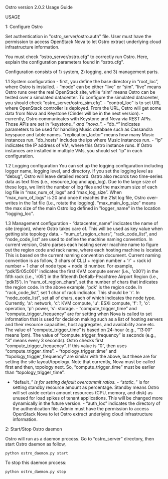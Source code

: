 Ostro version 2.0.2 Usage Guide

USAGE

1: Configure Ostro

Set authentication in "ostro\_server/ostro.auth" file. User must have
the permission to access OpenStack Nova to let Ostro extract underlying
cloud infrastructure information.

You must check “ostro\_server/ostro.cfg” to correctly run Ostro. Here,
explain the configuration parameters found in “ostro.cfg”.

Configuration consists of 1) system, 2) logging, and 3) management
parts.

1.1 System configuration - first, you define the base directory in
“root\_loc”, where Ostro is installed. - “mode” can be either “live” or
“sim”. “live” means Ostro runs over the real OpenStack site, while “sim”
means Ostro can be tested over a simulated datacenter. To configure the
simulated datacenter, you should check “ostro\_server/ostro\_sim.cfg”. -
“control\_loc” is to set URL where OpenStack controller is deployed.
From the URL, Ostro will get some data from Nova and Keystone (Cinder
will be in the next version). - currently, Ostro communicates with
Keystone and Nova via REST APIs. Those APIs are set in “keystone\_*” and
“nova\_*”. - “db\_\*” indicates parameters to be used for handling Music
database such as Cassandra keyspace and table names.
"replication\_factor" means how many Music instances run. "db\_hosts"
includes the ips where Music instances run. - “ip” indicates the IP
address of VM, where this Ostro instance runs. If Ostro instances are
installed in multiple VMs, you should set “ip” in each configuration.

1.2 Logging configuration You can set up the logging configuration
including logger name, logging level, and directory. If you set the
logging level as “debug”, Ostro will leave detailed record. Ostro also
records two time-series data as text files (i.e., resource\_log and
app\_log). Due to the large size of these logs, we limit the number of
log files and the maximum size of each log file in “max\_num\_of\_logs”
and “max\_log\_size”. When “max\_num\_of\_logs” is 20 and once it
reaches the 21st log file, Ostro over-writes in the 1st file (i.e.,
rotate the logging). "max\_main\_log\_size" means the max size of the
main Ostro log defined in "logger\_name" in the location "logging\_loc".

1.3 Management configuration - “datacenter\_name” indicates the name of
site (region), where Ostro takes care of. This will be used as key value
when getting site topology data. -
“num\_of\_region\_chars”, “rack\_code\_list”, and “node\_code\_list” are
used to define the machine naming convention. In current version, Ostro
parses each hosting server machine name to figure out the region code
and rack name, where each hosting machine is located. This is based on
the current naming convention document. Current naming convention is as
follow, 3 chars of CLLI + region number + 'r' + rack id number + 1 char
of node type + node id number. For example, “pdk15r05c001” indicates the
first KVM compute server (i.e., 'c001') in the fifth rack (i.e., 'r05')
in the fifteenth DeKalb-Peachtree Airport Region (i.e., 'pdk15'). In
“num\_of\_region\_chars”, set the number of chars that indicates the
region code. In the above example, 'pdk' is the region code. In
“rack\_code\_list”, set 1 char of rack indicator. This should be 'r'. In
“node\_code\_list”, set all of chars, each of which indicates the node
type. Currently, 'a': network, 'c': KVM compute, 'u': ESXi compute, 'f':
?, 'o': operation, 'p': power, 's': storage. - “compute\_trigger\_time”
and “compute\_trigger\_frequency” are for setting when Nova is called to
set information that is used for decision making such as a list of
hosting servers and their resource capacities, host aggregates, and
availability zone etc. The value of “compute\_trigger\_time” is based on
24-hour (e.g., “13:00” means 1pm). The value of
“compute\_trigger\_frequency” is seconds (e.g., “3” means every 3
seconds). Ostro checks first “compute\_trigger\_frequency”. If this
value is “0”, then uses “compute\_trigger\_time”. -
“topology\_trigger\_time” and “topology\_trigger\_frequency” are similar
with the above, but these are for setting the site layout/topology. Note
that currently, Nova must be called first and then, topology next. So,
“compute\_trigger\_time” must be earlier than “topology\_trigger\_time”.
- “default\_*” is for setting default overcommit ratios. - “static\_*”
is for setting standby resource amount as percentage. Standby means
Ostro will set aside certain amount resources (CPU, memory, and disk) as
unused for load spikes of tenant applications. This will be changed more
dynamically in the future version. - “auth\_loc” indicates the directory
of the authentication file. Admin must have the permission to access
OpenStack Nova to let Ostro extract underlying cloud infrastructure
information.

2:  Start/Stop Ostro daemon

Ostro will run as a daemon process. Go to “ostro\_server” directory,
then start Ostro daemon as follow,

    python ostro_daemon.py start

To stop this daemon process:

    python ostro_daemon.py stop
